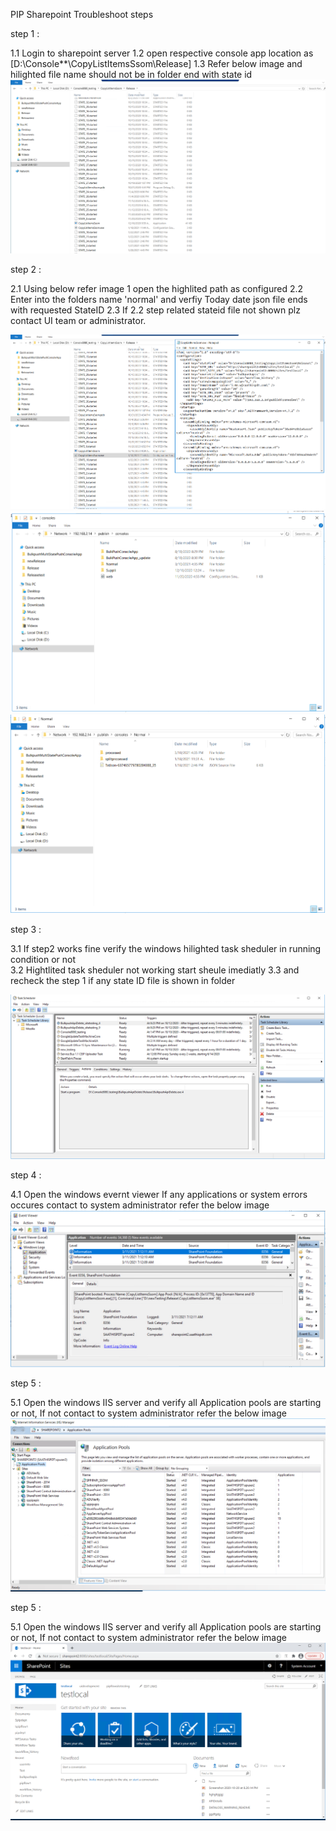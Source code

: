 
PIP Sharepoint Troubleshoot steps

step 1 :

1.1 Login to sharepoint server 
1.2 open respective console app location as [D:\Console**\CopyListItemsSsom\Release]
1.3 Refer below image and hilighted file name should not be in folder end with state id  
![](images/step1.PNG)

step 2 :

2.1 Using below refer image 1 open the highlited path as configured 
2.2 Enter into the folders name 'normal' and verfiy Today date json file ends with requested StateID
2.3 If 2.2 step related stateid file not shown plz contact UI team or administrator.

![](images/step2.PNG)
![](images/step3.PNG)
![](images/step4.PNG)

step 3 :

3.1 If step2 works fine verify the windows hilighted task sheduler in running condition or not  
3.2 Hightlited task sheduler not working start sheule imediatly 
3.3 and recheck the step 1 if any state ID file is shown in folder

![](images/step6.PNG)

step 4 :

4.1 Open the windows evernt viewer If any applications or system errors occures contact to system administrator 
    refer the below image 
![](images/step7.PNG)

step 5 :

5.1 Open the windows IIS server and verify all Application pools are starting or not, If not contact to system administrator 
    refer the below image 
![](images/step8.PNG)

step 5 :

5.1 Open the windows IIS server and verify all Application pools are starting or not, If not contact to system administrator 
    refer the below image 
![](images/step9.PNG)
    
    
    
    
    
    
    
    
    
